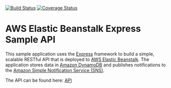 [![Build Status](https://travis-ci.com/MatthewShortt/aws-node-elastic-beanstalk.svg?branch=master)](https://travis-ci.com/MatthewShortt/aws-node-elastic-beanstalk)
[![Coverage Status](https://coveralls.io/repos/github/MatthewShortt/aws-node-elastic-beanstalk/badge.svg?branch=master)](https://coveralls.io/github/MatthewShortt/aws-node-elastic-beanstalk?branch=master)
# AWS Elastic Beanstalk Express Sample API
This sample application uses the [Express](https://expressjs.com/) framework to build a simple, scalable RESTful API that is deployed to [AWS Elastic Beanstalk](http://aws.amazon.com/elasticbeanstalk/). The application stores data in [Amazon DynamoDB](http://aws.amazon.com/dynamodb/) and publishes notifications to the [Amazon Simple Notification Service (SNS)](http://aws.amazon.com/sns/).

The API can be found here: [API](http://tutorials-env.5g9mszefpn.us-east-2.elasticbeanstalk.com/)